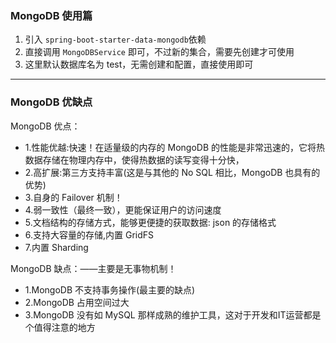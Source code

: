 ### MongoDB 使用篇
1. 引入 ```spring-boot-starter-data-mongodb```依赖
2. 直接调用 ```MongoDBService``` 即可，不过新的集合，需要先创建才可使用
3. 这里默认数据库名为 test，无需创建和配置，直接使用即可

---

### MongoDB 优缺点
MongoDB 优点：
- 1.性能优越:快速！在适量级的内存的 MongoDB 的性能是非常迅速的，它将热数据存储在物理内存中，使得热数据的读写变得十分快，
- 2.高扩展:第三方支持丰富(这是与其他的 No SQL 相比，MongoDB 也具有的优势)
- 3.自身的 Failover 机制！
- 4.弱一致性（最终一致），更能保证用户的访问速度
- 5.文档结构的存储方式，能够更便捷的获取数据: json 的存储格式
- 6.支持大容量的存储,内置 GridFS
- 7.内置 Sharding

MongoDB 缺点：——主要是无事物机制！
- 1.MongoDB 不支持事务操作(最主要的缺点)
- 2.MongoDB 占用空间过大
- 3.MongoDB 没有如 MySQL 那样成熟的维护工具，这对于开发和IT运营都是个值得注意的地方